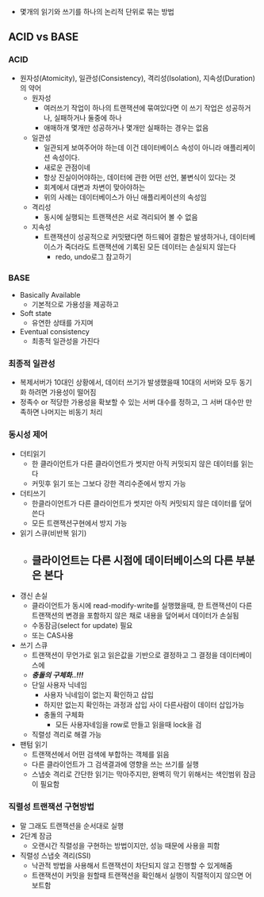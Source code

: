- 몇개의 읽기와 쓰기를 하나의 논리적 단위로 묶는 방법
## ACID vs BASE
### ACID
- 원자성(Atomicity), 일관성(Consistency), 격리성(Isolation), 지속성(Duration)의 약어
	- 원자성
		- 여러쓰기 작업이 하나의 트랜잭션에 묶여있다면 이 쓰기 작업은 성공하거나, 실패하거나 둘중에 하나
		- 애매하개 몇개만 성공하거나 몇개만 실패하는 경우는 없음
	- 일관성
		- 일관되게 보여주어야 하는데 이건 데이터베이스 속성이 아니라 애플리케이션 속성이다.
		- 새로운 관점이네
		- 항상 진실이어야하는, 데이터에 관한 어떤 선언, 불변식이 있다는 것
		- 회계에서 대변과 차변이 맞아야하는
		- 위의 사례는 데이터베이스가 아닌 애플리케이션의 속성임
	- 격리성
		- 동시에 실행되는 트랜잭션은 서로 격리되어 볼 수 없음
	- 지속성
		- 트랜잭션이 성공적으로 커밋됐다면 하드웨어 결함은 발생하거나, 데이터베이스가 죽더라도 트랜잭션에 기록된 모든 데이터는 손실되지 않는다
			- redo, undo로그 참고하기
### BASE
- Basically Available
	- 기본적으로 가용성을 제공하고
- Soft state
	- 유연한 상태를 가지며
- Eventual consistency
	- 최종적 일관성을 가진다
### 최종적 일관성
- 복제서버가 10대인 상황에서, 데이터 쓰기가 발생했을때 10대의 서버와 모두 동기화 하려면 가용성이 떨어짐
- 정족수 or 적당한 가용성을 확보할 수 있는 서버 대수를 정하고, 그 서버 대수만 만족하면 나머지는 비동기 처리

### 동시성 제어
- 더티읽기
	- 한 클라이언트가 다른 클라이언트가 썻지만 아직 커밋되지 않은 데이터를 읽는다
	- 커밋후 읽기 또는 그보다 강한 격리수준에서 방지 가능
- 더티쓰기
	- 한클라이언트가 다른 클라이언트가 썻지만 아직 커밋되지 않은 데이터를 덮어쓴다
	- 모든 트랜잭션구현에서 방지 가능
- 읽기 스큐(비반복 읽기)
	- 클라이언트는 다른 시점에 데이터베이스의 다른 부분은 본다
		- 
- 갱신 손실
	- 클라이언트가 동시에 read-modify-write를 실행했을때, 한 트랜잭션이 다른 트랜잭션의 변경을 포함하지 않은 채로 내용을 덮어써서 데이터가 손실됨
	- 수동잠금(select for update) 필요
	- 또는 CAS사용
- 쓰기 스큐
	- 트랜잭션이 무언가로 읽고 읽은값을 기반으로 결정하고 그 결정을 데이터베이스에 
	- ***충돌의 구체화..!!!***
	- 단일 사용자 닉네임
		- 사용자 닉네임이 없는지 확인하고 삽입
		- 하지만 없는지 확인하는 과정과 삽입 사이 다른사람이 데이터 삽입가능
		- 충돌의 구체화
			- 모든 사용자네임을 row로 만들고 읽을때 lock을 검
	- 직렬성 격리로 해결 가능
- 팬텀 읽기
	- 트랜잭션에서 어떤 검색에 부합하는 객체를 읽음
	- 다른 클라이언트가 그 검색결과에 영향을 쓰는 쓰기를 실행
	- 스냅숏 격리로 간단한 읽기는 막아주지만, 완벽히 막기 위해서는 색인범위 잠금이 필요함

### 직렬성 트랜잭션 구현방법
-  말 그래도 트랜잭션을 순서대로 실행
- 2단계 잠금
	- 오랜시간 직렬성을 구현하는 방법이지만, 성능 때문에 사용을 피함
- 직렬성 스냅숏 격리(SSI)
	- 낙관적 방법을 사용해서 트랜잭션이 차단되지 않고 진행할 수 있게해줌
	- 트랜잭션이 커밋을 원할때 트랜잭션을 확인해서 실행이 직렬적이지 않으면 어보트함